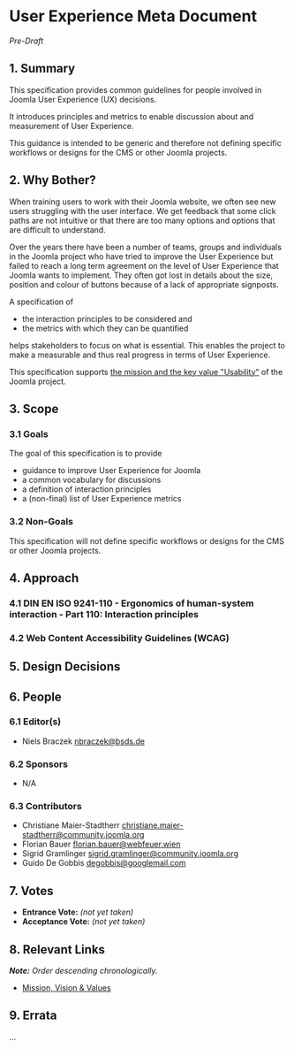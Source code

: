 # User Experience Meta Document
_Pre-Draft_

## 1. Summary

This specification provides common guidelines for people involved in Joomla User Experience (UX) decisions.

It introduces principles and metrics to enable discussion about and measurement of User Experience.

This guidance is intended to be generic and therefore not defining specific workflows or designs for the CMS or other
Joomla projects.

## 2. Why Bother?

When training users to work with their Joomla website, we often see new users struggling with the user interface. We get
feedback that some click paths are not intuitive or that there are too many options and options that are difficult to
understand.

Over the years there have been a number of teams, groups and individuals in the Joomla project who have tried to improve
the User Experience but failed to reach a long term agreement on the level of User Experience that Joomla wants to
implement. They often got lost in details about the size, position and colour of buttons because of a lack of
appropriate signposts.

A specification of

* the interaction principles to be considered and
* the metrics with which they can be quantified

helps stakeholders to focus on what is essential. This enables the  project to make a measurable and thus real progress
in terms of User Experience.

This specification supports [the mission and the key value "Usability"][Mission, Vision & Values] of the Joomla project.

[Mission, Vision & Values]: https://www.joomla.org/about-joomla/the-project/mission-vision-and-values.html

## 3. Scope

### 3.1 Goals

The goal of this specification is to provide 
* guidance to improve User Experience for Joomla
* a common vocabulary for discussions
* a definition of interaction principles
* a (non-final) list of User Experience metrics

### 3.2 Non-Goals

This specification will not define specific workflows or designs for the CMS or other Joomla projects.

## 4. Approach

### 4.1 DIN EN ISO 9241-110 - Ergonomics of human-system interaction - Part 110: Interaction principles

### 4.2 Web Content Accessibility Guidelines (WCAG)

## 5. Design Decisions

## 6. People

### 6.1 Editor(s)

* Niels Braczek <nbraczek@bsds.de>

### 6.2 Sponsors

* N/A

### 6.3 Contributors

* Christiane Maier-Stadtherr <christiane.maier-stadtherr@community.joomla.org>
* Florian Bauer <florian.bauer@webfeuer.wien>
* Sigrid Gramlinger <sigrid.gramlinger@community.joomla.org>
* Guido De Gobbis <degobbis@googlemail.com>

## 7. Votes

* **Entrance Vote:** _(not yet taken)_
* **Acceptance Vote:** _(not yet taken)_

## 8. Relevant Links

_**Note:** Order descending chronologically._

* [Mission, Vision & Values][Mission, Vision & Values] 

## 9. Errata

...

